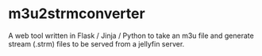 # m3u2strmconverter

A web tool written in Flask / Jinja / Python to take an m3u file and generate stream (.strm) files to be served from a jellyfin server.
